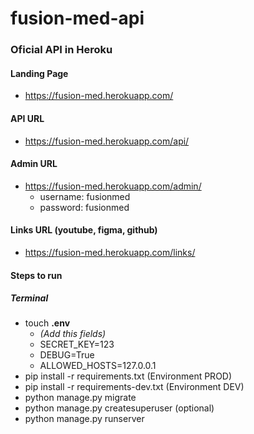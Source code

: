 # fusion-med-api

### Oficial API in Heroku

#### Landing Page
* https://fusion-med.herokuapp.com/

#### API URL
* https://fusion-med.herokuapp.com/api/

#### Admin URL
* https://fusion-med.herokuapp.com/admin/
  - username: fusionmed
  - password: fusionmed

#### Links URL (youtube, figma, github)
* https://fusion-med.herokuapp.com/links/

#### Steps to run

##### Terminal
* touch **.env**
  - _(Add this fields)_
  - SECRET_KEY=123
  - DEBUG=True
  - ALLOWED_HOSTS=127.0.0.1
* pip install -r requirements.txt (Environment PROD)
* pip install -r requirements-dev.txt (Environment DEV)
* python manage.py migrate
* python manage.py createsuperuser (optional)
* python manage.py runserver
